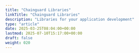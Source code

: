 ```yaml
---
title: "Chainguard Libraries"
linkTitle: "Chainguard Libraries"
description: "Libraries for your application development"
type: "article"
date: 2025-03-25T08:04:00+00:00
lastmod: 2025-07-10T15:17:00+00:00
draft: false
weight: 020
---
```

